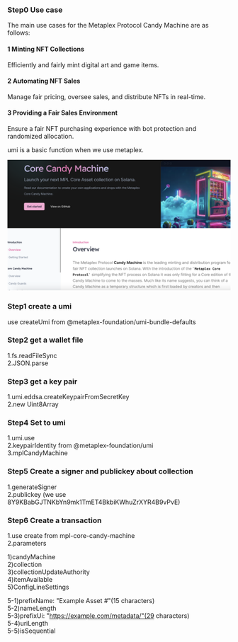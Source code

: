 ### Step0 Use case

The main use cases for the Metaplex Protocol Candy Machine are as follows:

#### 1 Minting NFT Collections

Efficiently and fairly mint digital art and game items.

#### 2 Automating NFT Sales

Manage fair pricing, oversee sales, and distribute NFTs in real-time.

#### 3 Providing a Fair Sales Environment

Ensure a fair NFT purchasing experience with bot protection and randomized allocation.

umi is a basic function when we use metaplex.

![](./images/official.png)

### Step1 create a umi

use createUmi from @metaplex-foundation/umi-bundle-defaults

### Step2 get a wallet file

1.fs.readFileSync  
2.JSON.parse

### Step3 get a key pair

1.umi.eddsa.createKeypairFromSecretKey  
2.new Uint8Array

### Step4 Set to umi

1.umi.use  
2.keypairIdentity from @metaplex-foundation/umi  
3.mplCandyMachine

### Step5 Create a signer and publickey about collection

1.generateSigner  
2.publickey (we use 8Y9KBabGJTNKbYn9mk1TmET4BkbiKWhuZrXYR4B9vPvE)

### Step6 Create a transaction

1.use create from mpl-core-candy-machine  
2.parameters

1)candyMachine  
2)collection  
3)collectionUpdateAuthority  
4)itemAvailable  
5)ConfigLineSettings

5-1)prefixName: "Example Asset #"(15 characters)  
5-2)nameLength  
5-3)prefixUi: "https://example.com/metadata/"(29 characters)  
5-4)uriLength  
5-5)isSequential
